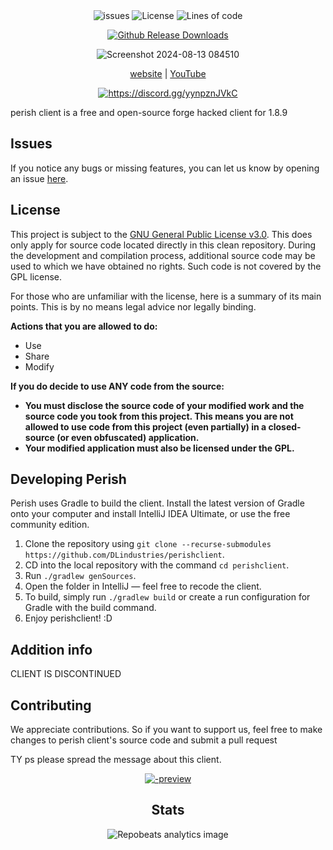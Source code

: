 <div align="center">
    <img src="https://img.shields.io/github/issues/DLindustries/perishclient?style=flat" alt="issues">
    <img src="https://img.shields.io/badge/license-GPLV3-green" alt="License">
    <img src="https://tokei.rs/b1/github/DLindustries/perishclient?category=code&style=flat" alt="Lines of code">
</p>

[![Github Release Downloads](https://img.shields.io/github/downloads/DLindustries/perishclient/total?label=Github%20Release%20Downloads&style=flat-square)](https://github.com/20laid/perishclient/releases)


![Screenshot 2024-08-13 084510](https://github.com/user-attachments/assets/4bf9190c-3d28-4a90-ad9f-5adaccfb48ea)


[website](perishclient.codedesign.app) |
[YouTube](https://youtube.com/@quoly)

<a href="https://discord.gg/yynpznJVkC"><img src="https://invidget.switchblade.xyz/yynpznJVkC" alt="https://discord.gg/yynpznJVkC"/></a><br>

</div>

perish client is a free and open-source forge hacked client for 1.8.9

## Issues

If you notice any bugs or missing features, you can let us know by opening an issue [here](https://github.com/DLindustries/perishclient/issues).

## License

This project is subject to the [GNU General Public License v3.0](https://www.gnu.org/licenses/gpl-3.0.en.html). This does only apply for source code located directly in this clean repository. During the development and compilation process, additional source code may be used to which we have obtained no rights. Such code is not covered by the GPL license.

For those who are unfamiliar with the license, here is a summary of its main points. This is by no means legal advice nor legally binding.

**Actions that you are allowed to do:**

- Use
- Share
- Modify

**If you do decide to use ANY code from the source:**

- **You must disclose the source code of your modified work and the source code you took from this project. This means you are not allowed to use code from this project (even partially) in a closed-source (or even obfuscated) application.**
- **Your modified application must also be licensed under the GPL.**

## Developing Perish

Perish uses Gradle to build the client. Install the latest version of Gradle onto your computer and install IntelliJ IDEA Ultimate, or use the free community edition.

1. Clone the repository using `git clone --recurse-submodules https://github.com/DLindustries/perishclient`.
2. CD into the local repository with the command `cd perishclient`.
3. Run `./gradlew genSources`.
4. Open the folder in IntelliJ — feel free to recode the client.
5. To build, simply run `./gradlew build` or create a run configuration for Gradle with the build command.
6. Enjoy perishclient! :D

## Addition info

CLIENT IS DISCONTINUED

## Contributing

We appreciate contributions. So if you want to support us, feel free to make changes to perish client's source code and submit a pull request

TY ps please spread the message about this client.
<div align="center">

[![-preview](https://github.com/user-attachments/assets/94d9321d-fc39-4f99-9f0e-593fe977b920)](https://www.youtube.com/@Quoly)



## Stats

![Repobeats analytics image](https://repobeats.axiom.co/api/embed/63b90c11eafcb6a769c328d8a7f9afb5556dd3ca.svg "Repobeats analytics image")
